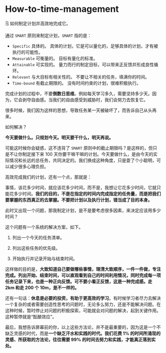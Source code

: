 # How-to-time-management
🗒️ 如何制定计划并高效地完成它。

通过 `SMART` 原则来制定计划，`SMART` 指的是：

- `Specific` 具体的。 
   具体的计划，它是可以量化的，足够具体的计划，才有被执行的可能性。
- `Measurable` 可衡量的。
   目标有量化的标准。
- `Attainable` 可实现的。
   量力而行的制定目标，可以带来正反馈并形成良性循环。
- `Relevant` 与大目标有相关性的。
   不要让不相关的任务，填满你的时间。
- `Time-bound` 有截止期限的。
   没有时间约束的计划，很难积极执行。
   
完成计划的过程中，不要**倒数日思维**。例如每天学习多久，需要坚持多少天。因为，它会剥夺自由感。当我们的自由感受到威胁时，我们会努力去恢复它。

很多时候，我们因为这样的思想，导致任务某一天被破坏了，而告诉自己从头再来。

如何解决？

**今天要做什么。只规划今天。明天要干什么，明天再说。**

可能这时候你会疑惑，这不违背了 `SMART` 原则中的截止期限吗？是这样的，但只是不让你制定接下来 100 天你要干嘛干嘛的计划。今天要做什么，是由今天的实际情况和长远的总任务，共同决定的。我们换成这种角度，只是耍了个小聪明，可以减少很多心理负担。

高效完成我们的计划，还有一个点，那就是：

事情，该花多少时间，就应该花多少时间，而不是，我想让它花多少时间，它就只能花多少时间。**我们的目的，不是在指定的时间内完成指定的任务量，而是把我们要掌握的东西真正的去掌握。不要把计划以及执行计划，错当成了目的本身。**

此时又出现一个问题，那我制定计划，是不是要考虑很多因素，来决定应该用多少时间？

这个问题有一个系统的解决方案，如下。

1. 列出一个今天的任务清单。

2. 列出这些任务的优先级。

3. 开始执行并记录开始与结束时间。

这样做的目的是，**大致知道自己要做哪些事情，理清大致顺序，一件一件做，专注完成。列出开始、结束时间，可以直观看到自己的时间利用情况，同时完成每一项任务记录下来，也是一种正向反馈。**可不要小看正反馈，这是一种完成感**。走 2km 和走 200 个 10m，是不一样的。**

还有一句话：**休息是必要的投资，有助于更高效的学习**。有时候学习者尽力去解决一个复杂的或者需要创造性思考的问题时，无论多么努力，还是不能解决问题。在这种时候，暂时停止对问题的积极探索，可能就会对问题的解决，起到关键作用。这种暂停就是“酝酿效应”。

最后，我想告诉屏幕前的你，以上这些方法论，并不是最重要的，因为这是一个不缺乏灵感的时代，而是**一个缺乏汗水和实践的时代。我们花费 1% 的时间所涌现的灵感、所获取的方法论，往往需要 99% 的时间去努力和实践，才能真正落到实处。**
